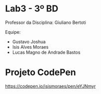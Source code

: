 # Lab3 - 3º BD

Professor da Disciplina: Giuliano Bertoti 

 

Equipe:
 - Gustavo Joshua
 - Isis Alves Moraes
 - Lucas Magno de Andrade Bastos


# Projeto CodePen
https://codepen.io/isismoraes/pen/eYJNmyr
